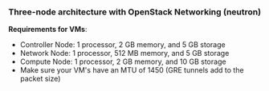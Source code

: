 
### Three-node architecture with OpenStack Networking (neutron)

**Requirements for VMs**:

- Controller Node: 1 processor, 2 GB memory, and 5 GB storage
- Network Node: 1 processor, 512 MB memory, and 5 GB storage
- Compute Node: 1 processor, 2 GB memory, and 10 GB storage
- Make sure your VM's have an MTU of 1450 (GRE tunnels add to the packet size)

